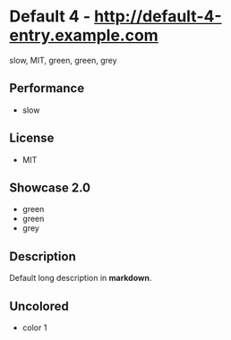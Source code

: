 # Default 4 - http://default-4-entry.example.com
slow, MIT, green, green, grey

## Performance
- slow

## License
- MIT

## Showcase 2.0
- green
- green
- grey

## Description
Default long description in __markdown__.

## Uncolored
- color 1
